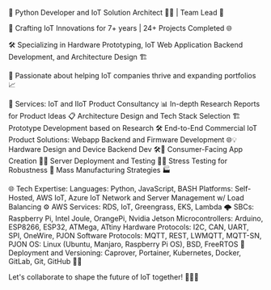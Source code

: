 👋 Python Developer and IoT Solution Architect 👨‍💻 | Team Lead 🚀

🔌 Crafting IoT Innovations for 7+ years | 24+ Projects Completed 🌐

🛠️ Specializing in Hardware Prototyping, IoT Web Application Backend Development, and Architecture Design 🏗️

🤝 Passionate about helping IoT companies thrive and expanding portfolios 📈

🔧 Services:
IoT and IIoT Product Consultancy 📊
In-depth Research Reports for Product Ideas 📋
Architecture Design and Tech Stack Selection 🏗️
Prototype Development based on Research 🛠️
End-to-End Commercial IoT Product Solutions:
Webapp Backend and Firmware Development 🌐💡
Hardware Design and Device Backend Dev 🛠️🔌
Consumer-Facing App Creation 📱🎨
Server Deployment and Testing 🚀🧪
Stress Testing for Robustness 💪
Mass Manufacturing Strategies 🏭

🌐 Tech Expertise:
Languages: Python, JavaScript, BASH
Platforms: Self-Hosted, AWS IoT, Azure IoT
Network and Server Management w/ Load Balancing ⚙️
AWS Services: RDS, IoT, Greengrass, EKS, Lambda 🌩️
SBCs: Raspberry Pi, Intel Joule, OrangePi, Nvidia Jetson
Microcontrollers: Arduino, ESP8266, ESP32, ATMega, ATtiny
Hardware Protocols: I2C, CAN, UART, SPI, OneWire, PJON
Software Protocols: MQTT, REST, LWMQTT, MQTT-SN, PJON
OS: Linux (Ubuntu, Manjaro, Raspberry Pi OS), BSD, FreeRTOS 🐧
Deployment and Versioning: Caprover, Portainer, Kubernetes, Docker, GitLab, Git, GitHub 🚢🔄


Let's collaborate to shape the future of IoT together! 🌟🌐🚀
